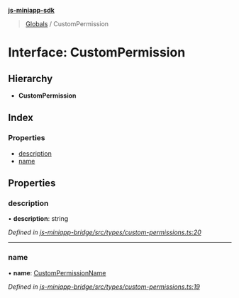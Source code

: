 **[js-miniapp-sdk](../README.md)**

> [Globals](../README.md) / CustomPermission

# Interface: CustomPermission

## Hierarchy

* **CustomPermission**

## Index

### Properties

* [description](custompermission.md#description)
* [name](custompermission.md#name)

## Properties

### description

•  **description**: string

*Defined in [js-miniapp-bridge/src/types/custom-permissions.ts:20](https://github.com/rakutentech/js-miniapp/blob/2f882c8/js-miniapp-bridge/src/types/custom-permissions.ts#L20)*

___

### name

•  **name**: [CustomPermissionName](../enums/custompermissionname.md)

*Defined in [js-miniapp-bridge/src/types/custom-permissions.ts:19](https://github.com/rakutentech/js-miniapp/blob/2f882c8/js-miniapp-bridge/src/types/custom-permissions.ts#L19)*

